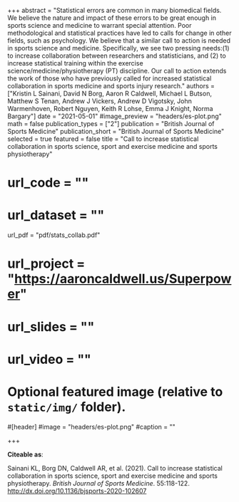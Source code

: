 +++
abstract = "Statistical errors are common in many biomedical fields. We believe the nature and impact of these errors to be great enough in sports science and medicine to warrant special attention. Poor methodological and statistical practices have led to calls for change in other fields, such as psychology. We believe that a similar call to action is needed in sports science and medicine. Specifically, we see two pressing needs:(1) to increase collaboration between researchers and statisticians, and (2) to increase statistical training within the exercise science/medicine/physiotherapy (PT) discipline. Our call to action extends the work of those who have previously called for increased statistical collaboration in sports medicine and sports injury research."
authors = ["Kristin L Sainani, David N Borg, Aaron R Caldwell, Michael L Butson, Matthew S Tenan, Andrew J Vickers, Andrew D Vigotsky, John Warmenhoven, Robert Nguyen, Keith R Lohse, Emma J Knight, Norma Bargary"]
date = "2021-05-01"
#image_preview = "headers/es-plot.png"
math = false
publication_types = ["2"]
publication = "British Journal of Sports Medicine"
publication_short = "British Journal of Sports Medicine"
selected = true
featured = false
title = "Call to increase statistical collaboration in sports science, sport and exercise medicine and sports physiotherapy"
# url_code = ""
# url_dataset = ""
url_pdf = "pdf/stats_collab.pdf"
# url_project = "https://aaroncaldwell.us/Superpower"
# url_slides = ""
# url_video = ""



# Optional featured image (relative to `static/img/` folder).
#[header]
#image = "headers/es-plot.png"
#caption = ""

+++

**Citeable as**:

Sainani KL, Borg DN, Caldwell AR, et al. (2021). Call to increase statistical collaboration in sports science, sport and exercise medicine and sports physiotherapy. *British Journal of Sports Medicine*. 55:118-122. http://dx.doi.org/10.1136/bjsports-2020-102607 

